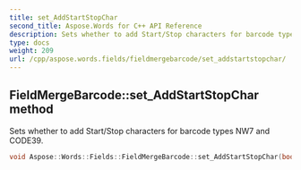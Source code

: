 ```yaml
---
title: set_AddStartStopChar
second_title: Aspose.Words for C++ API Reference
description: Sets whether to add Start/Stop characters for barcode types NW7 and CODE39.
type: docs
weight: 209
url: /cpp/aspose.words.fields/fieldmergebarcode/set_addstartstopchar/
---
```

## FieldMergeBarcode::set_AddStartStopChar method


Sets whether to add Start/Stop characters for barcode types NW7 and CODE39.

```cpp
void Aspose::Words::Fields::FieldMergeBarcode::set_AddStartStopChar(bool value)
```

